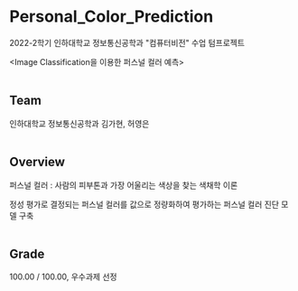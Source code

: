# Personal_Color_Prediction
2022-2학기 인하대학교 정보통신공학과 "컴퓨터비전" 수업 텀프로젝트

<Image Classification을 이용한 퍼스널 컬러 예측>
<br/><br/>
## Team
인하대학교 정보통신공학과 김가현, 허영은
<br/><br/>
## Overview
퍼스널 컬러 : 사람의 피부톤과 가장 어울리는 색상을 찾는 색채학 이론

정성 평가로 결정되는 퍼스널 컬러를 값으로 정량화하여 평가하는 퍼스널 컬러 진단 모델 구축
<br/><br/>
## Grade
100.00 / 100.00, 우수과제 선정
